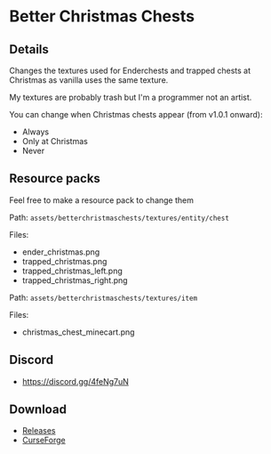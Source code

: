# Better Christmas Chests

## Details

Changes the textures used for Enderchests and trapped chests at Christmas as vanilla uses the same texture.

My textures are probably trash but I'm a programmer not an artist.

You can change when Christmas chests appear (from v1.0.1 onward):

- Always
- Only at Christmas
- Never

## Resource packs

Feel free to make a resource pack to change them

Path: `assets/betterchristmaschests/textures/entity/chest`

Files:

- ender\_christmas.png
- trapped\_christmas.png
- trapped\_christmas\_left.png
- trapped\_christmas\_right.png

Path: `assets/betterchristmaschests/textures/item`

Files:

- christmas\_chest\_minecart.png

## Discord

- https://discord.gg/4feNg7uN

## Download

- [Releases](https://github.com/mrmelon54/better-christmas-chests-fabric-1.16/releases/)
- [CurseForge](https://www.curseforge.com/minecraft/mc-mods/better-christmas-chests)
